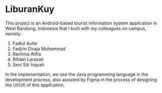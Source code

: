 # LiburanKuy
This project is an Android-based tourist information system application in West Bandung, Indonesia that I built with my colleagues on campus, namely:

1. Fadlul Aufar
2. Fadjrin Diraja Muhammad
3. Rachma Alifia
4. Rifdah Larasati
5. Seni Siti Inayah

In the implementation, we use the Java programming language in the development process, also assisted by Figma in the process of designing the UI/UX of this application.
